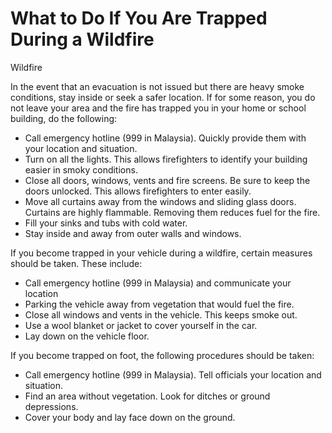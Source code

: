 # What to Do If You Are Trapped During a Wildfire
Wildfire

In the event that an evacuation is not issued but there are heavy smoke conditions, stay inside or seek a safer location. If for some reason, you do not leave your area and the fire has trapped you in your home or school building, do the following:

- Call emergency hotline (999 in Malaysia). Quickly provide them with your location and situation.
- Turn on all the lights. This allows firefighters to identify your building easier in smoky conditions.
- Close all doors, windows, vents and fire screens. Be sure to keep the doors unlocked. This allows firefighters to enter easily.
- Move all curtains away from the windows and sliding glass doors. Curtains are highly flammable. Removing them reduces fuel for the fire.
- Fill your sinks and tubs with cold water.
- Stay inside and away from outer walls and windows.

If you become trapped in your vehicle during a wildfire, certain measures should be taken. These include:

- Call emergency hotline (999 in Malaysia) and communicate your location
- Parking the vehicle away from vegetation that would fuel the fire.
- Close all windows and vents in the vehicle. This keeps smoke out.
- Use a wool blanket or jacket to cover yourself in the car.
- Lay down on the vehicle floor.

If you become trapped on foot, the following procedures should be taken:

- Call emergency hotline (999 in Malaysia). Tell officials your location and situation.
- Find an area without vegetation. Look for ditches or ground depressions.
- Cover your body and lay face down on the ground.
